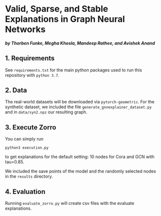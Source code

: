 # Valid, Sparse, and Stable Explanations in Graph Neural Networks

##### by Thorben Funke, Megha Khosla, Mandeep Rathee, and Avishek Anand


## 1. Requirements

See `requirements.txt` for the main python packages used to run this repository with `python 3.7`.

## 2. Data

The real-world datasets will be downloaded via `pytorch-geometric`. 
For the synthetic dataset, we included the file `generate_gnnexplainer_dataset.py` and in `data/syn2.npz` our resulting graph. 

## 3. Execute Zorro

You can simply run
```
python3 execution.py
```
to get explanations for the default setting: 10 nodes for Cora and GCN with tau=0.85.

We included the save points of the model and the randomly selected nodes in the `results` directory. 

## 4. Evaluation

Running `evaluate_zorro.py` will create csv files with the evaluate explanations. 
